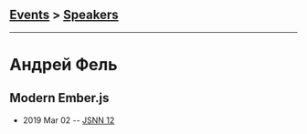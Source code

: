 ## [Events](../README.md) > [Speakers](../speakers.md)
---

# Андрей Фель

## Modern Ember.js
- 2019 Mar 02 -- [JSNN 12](https://www.youtube.com/watch?v=hMfdUlTjNJw)    
